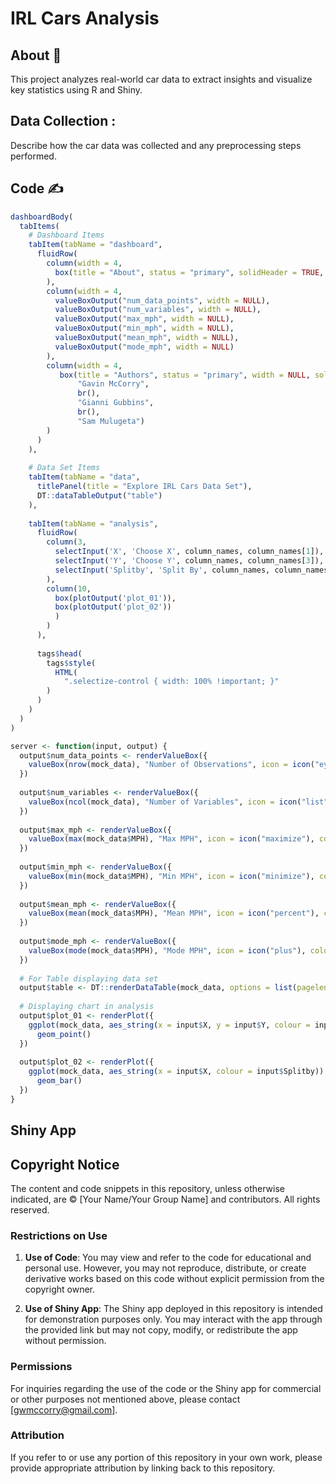 # IRL Cars Analysis

## About 📰

This project analyzes real-world car data to extract insights and visualize key statistics using R and Shiny.

## Data Collection :

Describe how the car data was collected and any preprocessing steps performed.

## Code ✍️

```R
dashboardBody(
  tabItems(
    # Dashboard Items
    tabItem(tabName = "dashboard",
      fluidRow(
        column(width = 4, 
          box(title = "About", status = "primary", solidHeader = TRUE, width = NULL,"This is where the paragraph will go") 
        ),
        column(width = 4, 
          valueBoxOutput("num_data_points", width = NULL),
          valueBoxOutput("num_variables", width = NULL), 
          valueBoxOutput("max_mph", width = NULL), 
          valueBoxOutput("min_mph", width = NULL), 
          valueBoxOutput("mean_mph", width = NULL), 
          valueBoxOutput("mode_mph", width = NULL)
        ),
        column(width = 4, 
           box(title = "Authors", status = "primary", width = NULL, solidHeader = TRUE, 
               "Gavin McCorry", 
               br(),
               "Gianni Gubbins", 
               br(),
               "Sam Mulugeta")
        )
      )
    ),
    
    # Data Set Items
    tabItem(tabName = "data",
      titlePanel(title = "Explore IRL Cars Data Set"),
      DT::dataTableOutput("table")
    ),
    
    tabItem(tabName = "analysis", 
      fluidRow(
        column(3, 
          selectInput('X', 'Choose X', column_names, column_names[1]), 
          selectInput('Y', 'Choose Y', column_names, column_names[3]), 
          selectInput('Splitby', 'Split By', column_names, column_names[3])
        ),
        column(10,
          box(plotOutput('plot_01')), 
          box(plotOutput('plot_02'))
          )
        )
      ),
      
      tags$head(
        tags$style(
          HTML(
            ".selectize-control { width: 100% !important; }"
        )
      )
    )
  )
)
```

```R
server <- function(input, output) {
  output$num_data_points <- renderValueBox({
    valueBox(nrow(mock_data), "Number of Observations", icon = icon("eye"), color = "light-blue")
  })
  
  output$num_variables <- renderValueBox({
    valueBox(ncol(mock_data), "Number of Variables", icon = icon("list"), color = "light-blue")
  })
  
  output$max_mph <- renderValueBox({
    valueBox(max(mock_data$MPH), "Max MPH", icon = icon("maximize"), color = "light-blue")
  })
  
  output$min_mph <- renderValueBox({
    valueBox(min(mock_data$MPH), "Min MPH", icon = icon("minimize"), color = "light-blue")
  })
  
  output$mean_mph <- renderValueBox({
    valueBox(mean(mock_data$MPH), "Mean MPH", icon = icon("percent"), color = "light-blue")
  })
  
  output$mode_mph <- renderValueBox({
    valueBox(mode(mock_data$MPH), "Mode MPH", icon = icon("plus"), color = "light-blue")
  })
  
  # For Table displaying data set
  output$table <- DT::renderDataTable(mock_data, options = list(pagelength = 4))
  
  # Displaying chart in analysis
  output$plot_01 <- renderPlot({
    ggplot(mock_data, aes_string(x = input$X, y = input$Y, colour = input$Splitby)) + 
      geom_point()
  })
  
  output$plot_02 <- renderPlot({
    ggplot(mock_data, aes_string(x = input$X, colour = input$Splitby)) + 
      geom_bar()
  })
}
```

## Shiny App


## Copyright Notice

The content and code snippets in this repository, unless otherwise indicated, are © [Your Name/Your Group Name] and contributors. All rights reserved.

### Restrictions on Use

1. **Use of Code**: You may view and refer to the code for educational and personal use. However, you may not reproduce, distribute, or create derivative works based on this code without explicit permission from the copyright owner.

2. **Use of Shiny App**: The Shiny app deployed in this repository is intended for demonstration purposes only. You may interact with the app through the provided link but may not copy, modify, or redistribute the app without permission.

### Permissions

For inquiries regarding the use of the code or the Shiny app for commercial or other purposes not mentioned above, please contact [gwmccorry@gmail.com].

### Attribution

If you refer to or use any portion of this repository in your own work, please provide appropriate attribution by linking back to this repository.
